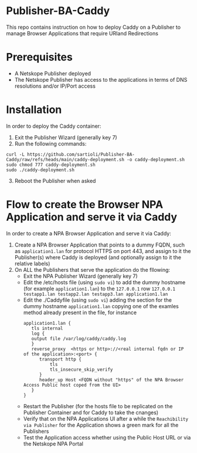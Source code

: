# Publisher-BA-Caddy
This repo contains instruction on how to deploy Caddy on a Publisher to manage Browser Applications that require URIand Redirections

# Prerequisites
- A Netskope Publisher deployed
- The Netskope Publisher has access to the applications in terms of DNS resolutions and/or IP/Port access

# Installation
In order to deploy the Caddy container:
1) Exit the Publisher Wizard (generally key 7)
2) Run the following commands:
```
curl -L https://github.com/sartioli/Publisher-BA-Caddy/raw/refs/heads/main/caddy-deployment.sh -o caddy-deployment.sh
sudo chmod 777 caddy-deployment.sh
sudo ./caddy-deployment.sh
```
3) Reboot the Publisher when asked

# Flow to create the Browser NPA Application and serve it via Caddy

In order to create a NPA Browser Application and serve it via Caddy:

1) Create a NPA Browser Application that points to a dummy FQDN, such as ```application1.lan``` for protocol HTTPS on port 443, and assign to it the Publisher(s) where Caddy is deployed (and optionally assign to it the relative labels)
2) On ALL the Publishers that serve the application do the fllowing:
   - Exit the NPA Publisher Wizard (generally key 7)
   - Edit the /etc/hosts file (using ```sudo vi```) to add the dummy hostname (for example ```application1.lan```) to the ```127.0.0.1``` row
     ``` 127.0.0.1 testapp1.lan testapp2.lan testapp3.lan application1.lan ```
   - Edit the ./Caddyfile (using ```sudo vi```) adding the section for the dummy hostname ```application1.lan``` copying one of the examles method already present in the file, for instance
     ```
     application1.lan {
        tls internal
        log {
        output file /var/log/caddy/caddy.log
        }
        reverse_proxy  <https or http>://<real internal fqdn or IP of the application>:<port> {
           transport http {
               tls
               tls_insecure_skip_verify
           }
           header_up Host <FQDN without "https" of the NPA Browser Access Public host coped from the UI>
        }
     }
     ```
   - Restart the Publisher (for the hosts file to be replicated on the Publisher Container and for Caddy to take the cnanges)
   - Verify that on the NPA Applications UI after a while the ```Reachibility via Publisher``` for the Application shows a green mark for all the Publishers
   - Test the Application access whether using the Public Host URL or via the Netskope NPA Portal
